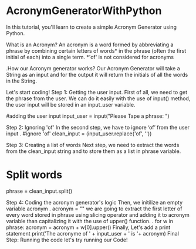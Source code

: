 # AcronymGeneratorWithPython
In this tutorial, you'll learn to create a simple Acronym Generator using Python.

What is an Acronym?
An acronym is a word formed by abbreviating a phrase by combining certain letters of words* in the phrase (often the first initial of each) into a single term.
*'of' is not considered for acronyms

.How our Acronym generator works?
Our Acronym Generator will take a String as an input and for the output it will return the initials of all the words in the String.




Let's start coding!
Step 1: Getting the user input.
First of all, we need to get the phrase from the user.
We can do it easily with the use of input() method, the user input will be stored in an input_user variable.

#adding the user input
input_user = input("Please Tape a phrase: ")

Step 2: Ignoring 'of'
In the second step, we have to ignore ‘of’ from the user input .
#ignore 'of'
clean_input = (input_user.replace('of', ''))

Step 3: Creating a list of words
Next step,  we need to extract the words from the  clean_input string and to store them as a list in phrase variable.
# Split words
phrase = clean_input.split()

Step 4: Coding the acronym generator's logic
Then, we initilize an empty variable acronym .
acronym = ""
we are going to extract the first letter of every word stored in phrase using slicing operator and adding it to acronym variable than capitalizing it with the use of upper() function. .
for w in phrase:
    acronym = acronym + w[0].upper()
Finally, Let's add a print statement
print('The acronyme of ' + input_user + ' is '+ acronym)
Final Step: Running the code
let's try running our Code!
